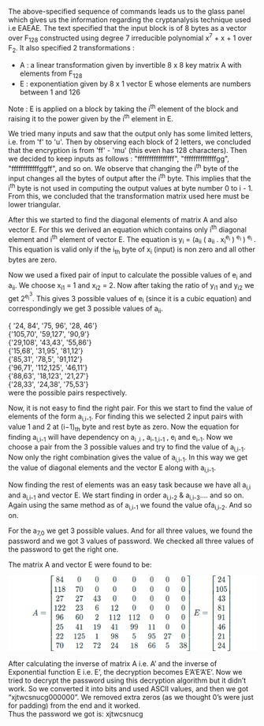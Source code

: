 The above-specified sequence of commands leads us to the glass panel which gives us the information regarding the cryptanalysis technique used i.e EAEAE. The text specified that the input block is of 8 bytes as a vector over F<sub>128</sub>​ constructed using degree 7 irreducible polynomial x<sup>7</sup> + x + 1 over F<sub>2</sub>​. It also specified 2 transformations :

- A : a linear transformation given by invertible 8 x 8 key matrix A with elements from F<sub>128</sub>​
- E : exponentiation given by 8 x 1 vector E whose elements are numbers between 1 and 126

Note : E is applied on a block by taking the i<sup>th</sup> element of the block and raising it to the power given by the i<sup>th</sup> element in E.

We tried many inputs and saw that the output only has some limited letters, i.e. from 'f' to 'u'. Then by observing each block of 2 letters, we concluded that the encryption is from 'ff' - 'mu' (this even has 128 characters).
Then we decided to keep inputs as follows :
"ffffffffffffffff", "ffffffffffffffgg", "ffffffffffffggff", and so on.
We observe that changing the i<sup>th</sup> byte of the input changes all the bytes of output after the i<sup>th</sup> byte. This implies that the i<sup>th</sup> byte is not used in computing the output values at byte number 0 to i - 1. From this, we concluded that the transformation matrix used here must be lower triangular.

After this we started to find the diagonal elements of matrix A and also vector E. For this we derived an equation which contains only i<sup>th</sup> diagonal element and i<sup>th</sup> element of vector E. The equation is y<sub>i</sub> = (a<sub>ii</sub> ( a<sub>ii</sub> . x<sub>i</sub><sup>e<sub>i</sub></sup> ) <sup>e<sub>i</sub></sup> ) <sup>e<sub>i</sub></sup>​ . This equation is valid only if the i<sub>th</sub> byte of x<sub>i</sub>​ (input) is non zero and all other bytes are zero.

Now we used a fixed pair of input to calculate the possible values of e<sub>i</sub>​ and a<sub>ii</sub>​. We choose x<sub>i1</sub> = 1 and x<sub>i2</sub> = 2. Now after taking the ratio of y<sub>i1</sub> and y<sub>i2</sub>​ we get 2<sup>e<sub>i</sub><sup>3</sup></sup>. This gives 3 possible values of e<sub>i</sub>​ (since it is a cubic equation) and correspondingly we get 3 possible values of a<sub>ii</sub>.

{ '24, 84', '75, 96', '28, 46'}<br/>
{'105,70', '59,127', '90,9'}<br/>
{'29,108', '43,43', '55,86'}<br/>
{'15,68', '31,95', '81,12'}<br/>
{'85,31', '78,5', '91,112'}<br/>
{'96,71', '112,125', '46,11'}<br/>
{'88,63', '18,123', '21,27'}<br/>
{'28,33', '24,38', '75,53'}<br/>
were the possible pairs respectively.

Now, it is not easy to find the right pair. For this we start to find the value of elements of the form a<sub>i,i-1</sub>. For finding this we selected 2 input pairs with value 1 and 2 at (i−1)<sub>th</sub> byte and rest byte as zero. Now the equation for finding a<sub>i,i-1</sub>​ will have dependency on a<sub>i ,i</sub> , a<sub>i-1,i-1</sub> , e<sub>i</sub>​ and e<sub>i-1</sub>​. Now we choose a pair from the 3 possible values and try to find the value of a<sub>i,i-1</sub>. Now only the right combination gives the value of a<sub>i,i-1</sub>​. In this way we get the value of diagonal elements and the vector E along with a<sub>i,i-1</sub>.

Now finding the rest of elements was an easy task because we have all a<sub>i,i</sub>​ and a<sub>i,i-1</sub> and vector E. We start finding in order a<sub>i,i-2</sub> & a<sub>i,i-3</sub>​.... and so on. Again using the same method as of a<sub>i,i-1</sub>​ we found the value ofa<sub>i,i-2</sub>​. And so on.

For the a<sub>7,0</sub>​ we get 3 possible values. And for all three values, we found the password and we got 3 values of password. We checked all three values of the password to get the right one.

The matrix A and vector E were found to be:

![](images/matrix.png)

After calculating the inverse of matrix A i.e. A’ and the inverse of Exponential function E i.e. E’, the decryption becomes E’A’E’A’E’. Now we tried to decrypt the password using this decryption algorithm but it didn’t work. So we converted it into bits and used ASCII values, and then we got “xjtwcsnucg000000”. We removed extra zeros (as we thought 0’s were just for padding) from the end and it worked.<br/> Thus the password we got is: xjtwcsnucg
